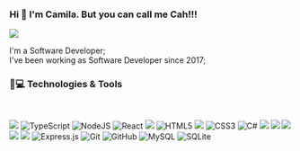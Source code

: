 ### Hi 👋 I'm Camila. But you can call me Cah!!! 

[<img src="https://img.shields.io/badge/LinkedIn-0077B5?style=for-the-badge&logo=linkedin&logoColor=white" />](https://www.[linkedin.com/in/camila-couto-5336142b/](https://www.linkedin.com/in/camila-couto-oliveira/))

I'm a Software Developer;<br>
I've been working as Software Developer since 2017;<br>



### 🚀💻 Technologies & Tools
<br>
<p align="left">
  <img src="https://img.shields.io/badge/JavaScript-F7DF1E?style=for-the-badge&logo=javascript&logoColor=black"/> 
  <img alt="TypeScript" src="https://img.shields.io/badge/typescript-%23007ACC.svg?&style=for-the-badge&logo=typescript&logoColor=white"/>
   <img alt="NodeJS" src="https://img.shields.io/badge/node.js-%2343853D.svg?&style=for-the-badge&logo=node.js&logoColor=white"/>
  <img alt="React" src="https://img.shields.io/badge/React-20232A?style=for-the-badge&logo=react&logoColor=61DAFB">
  <img src="https://img.shields.io/badge/jQuery-0769AD?style=for-the-badge&logo=jquery&logoColor=white"/> 
  <img alt="HTML5" src="https://img.shields.io/badge/html5-%23E34F26.svg?&style=for-the-badge&logo=html5&logoColor=white"/>
  <img src="https://img.shields.io/badge/Bootstrap-563D7C?style=for-the-badge&logo=bootstrap&logoColor=white"/>
  <img alt="CSS3" src="https://img.shields.io/badge/css3-%231572B6.svg?&style=for-the-badge&logo=css3&logoColor=white"/>
  <img alt="C#" src="https://img.shields.io/badge/c%23-%23239120.svg?&style=for-the-badge&logo=c-sharp&logoColor=white"/>
  <img src="https://img.shields.io/badge/SAP-0FAAFF?style=for-the-badge&logo=sap&logoColor=white">
  <img src="https://img.shields.io/badge/Xamarin-3498DB?style=for-the-badge&logo=xamarin&logoColor=white">
  <img src="https://img.shields.io/badge/Visual_Studio_Code-0078D4?style=for-the-badge&logo=visual%20studio%20code&logoColor=white">
  <img src="https://img.shields.io/badge/Insomnia-5849be?style=for-the-badge&logo=Insomnia&logoColor=white">
  <img src="https://img.shields.io/badge/Postman-FF6C37?style=for-the-badge&logo=Postman&logoColor=white">
  <img alt="Express.js" src="https://img.shields.io/badge/express.js-%23404d59.svg?&style=for-the-badge"/>
  <img alt="Git" src="https://img.shields.io/badge/git-%23F05033.svg?&style=for-the-badge&logo=git&logoColor=white"/>
  <img alt="GitHub" src="https://img.shields.io/badge/github-%23121011.svg?&style=for-the-badge&logo=github&logoColor=white"/>
  <img alt="MySQL" src="https://img.shields.io/badge/mysql-%2300f.svg?&style=for-the-badge&logo=mysql&logoColor=white"/>
  <img alt="SQLite" src ="https://img.shields.io/badge/sqlite-%2307405e.svg?&style=for-the-badge&logo=sqlite&logoColor=white"/>
</p>
